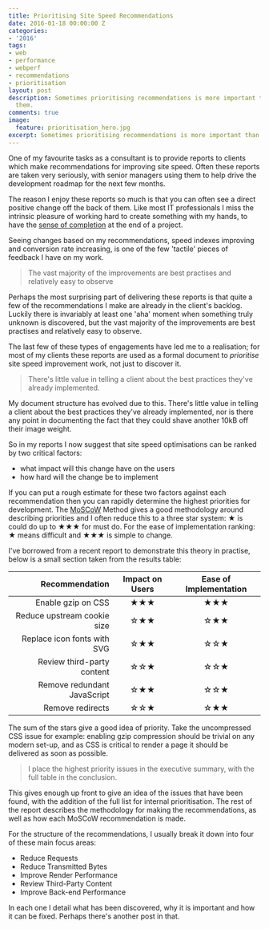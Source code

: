 ```yaml
---
title: Prioritising Site Speed Recommendations
date: 2016-01-18 00:00:00 Z
categories:
- '2016'
tags:
- web
- performance
- webperf
- recommendations
- prioritisation
layout: post
description: Sometimes prioritising recommendations is more important than making
  them.
comments: true
image:
  feature: prioritisation_hero.jpg
excerpt: Sometimes prioritising recommendations is more important than making them.
---
```


One of my favourite tasks as a consultant is to provide reports to clients which make recommendations for improving site speed. Often these reports are taken very seriously, with senior managers using them to help drive the development roadmap for the next few months.

The reason I enjoy these reports so much is that you can often see a direct positive change off the back of them. Like most IT professionals I miss the intrinsic pleasure of working hard to create something with my hands, to have the [sense of completion](http://changingminds.org/explanations/needs/completion.htm) at the end of a project.

Seeing changes based on my recommendations, speed indexes improving and conversion rate increasing, is one of the few 'tactile' pieces of feedback I have on my work.  

> The vast majority of the improvements are best practises and relatively easy to observe

Perhaps the most surprising part of delivering these reports is that quite a few of the recommendations I make are already in the client's backlog. Luckily there is invariably at least one 'aha' moment when something truly unknown is discovered, but the vast majority of the improvements are best practises and relatively easy to observe.

The last few of these types of engagements have led me to a realisation; for most of my clients these reports are used as a formal document to *prioritise* site speed improvement work, not just to discover it.  

> There's little value in telling a client about the best practices they've already implemented.

My document structure has evolved due to this. There's little value in telling a client about the best practices they've already implemented, nor is there any point in documenting the fact that they could shave another 10kB off their image weight.

So in my reports I now suggest that site speed optimisations can be ranked by two critical factors:

 * what impact will this change have on the users
 * how hard will the change be to implement

If you can put a rough estimate for these two factors against each recommendation then you can rapidly determine the highest priorities for development. The [MoSCoW](https://en.m.wikipedia.org/wiki/MoSCoW_method) Method gives a good methodology around describing priorities and I often reduce this to a three star system: ★ is could do up to ★★★ for must do. For the ease of implementation ranking: ★ means difficult and ★★★ is simple to change.


I've borrowed from a recent report to demonstrate this theory in practise, below is a small section taken from the results table:

|Recommendation|Impact on Users|Ease of Implementation|
|-------------:|:-------------:|:--------------------:|
|Enable gzip on CSS|★★★|★★★|
|Reduce upstream cookie size|☆★★|☆★★|
|Replace icon fonts with SVG|☆★★|☆☆★|
|Review third-party content|☆☆★|☆☆★|
|Remove redundant JavaScript|☆★★|☆☆★|
|Remove redirects|☆☆★|☆★★|

The sum of the stars give a good idea of priority. Take the uncompressed CSS issue for example: enabling gzip compression should be trivial on any modern set-up, and as CSS is critical to render a page it should be delivered as soon as possible.

> I place the highest priority issues in the executive summary, with the full table in the conclusion.

This gives enough up front to give an idea of the issues that have been found, with the addition of the full list for internal prioritisation.
The rest of the report describes the methodology for making the recommendations, as well as how each MoSCoW recommendation is made.

For the structure of the recommendations, I usually break it down into four of these main focus areas:

 * Reduce Requests
 * Reduce Transmitted Bytes
 * Improve Render Performance
 * Review Third-Party Content
 * Improve Back-end Performance

In each one I detail what has been discovered, why it is important and how it can be fixed. Perhaps there's another post in that.
